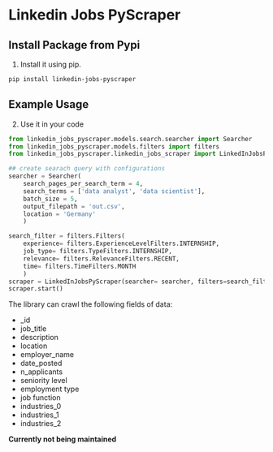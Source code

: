 # Linkedin Jobs PyScraper

## Install Package from Pypi
1. Install it using pip.
```bash
pip install linkedin-jobs-pyscraper
```
## Example Usage
2. Use it in your code
```python
from linkedin_jobs_pyscraper.models.search.searcher import Searcher
from linkedin_jobs_pyscraper.models.filters import filters
from linkedin_jobs_pyscraper.linkedin_jobs_scraper import LinkedInJobsPyScraper

## create searach query with configurations
searcher = Searcher(
    search_pages_per_search_term = 4,
    search_terms = ['data analyst', 'data scientist'],
    batch_size = 5,
    output_filepath = 'out.csv',
    location = 'Germany'
    )

search_filter = filters.Filters(
    experience= filters.ExperienceLevelFilters.INTERNSHIP,
    job_type= filters.TypeFilters.INTERNSHIP,
    relevance= filters.RelevanceFilters.RECENT,
    time= filters.TimeFilters.MONTH
    )
scraper = LinkedInJobsPyScraper(searcher= searcher, filters=search_filter) 
scraper.start()
```

The library can crawl the following fields of data:
* _id	
* job_title	
* description	
* location	
* employer_name	
* date_posted	
* n_applicants	
* seniority level	
* employment type	
* job function	
* industries_0	
* industries_1	
* industries_2


**Currently not being maintained**
